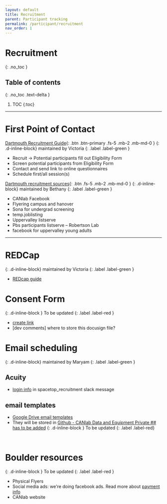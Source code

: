 ```yaml
---
layout: default
title: Recruitment
parent: Participant tracking
permalink: /participant/recruitment
nav_order: 1
---
```


# Recruitment
{: .no_toc }

<!-- ![Recruitment]({{ site.url }}/images/recruitment.png) -->

## Table of contents
{: .no_toc .text-delta }

1. TOC
{:toc}

---

# First Point of Contact

[Dartmouth Recruitment Guide](https://docs.google.com/document/d/165i-cUNlEvyMIarSm3SM0vI3M0LW2YZz_m5Vg0BFJis/edit){: .btn .btn-primary .fs-5 .mb-2 .mb-md-0 }
{: .d-inline-block}
maintained by Victoria
{: .label .label-green }

* Recruit → Potential participants fill out Eligibility Form
* Screen potential participants from Eligibility Form
* Contact and send link to online questionnaires
* Schedule first/all session(s)

[Dartmouth recruitment sources](https://docs.google.com/document/d/1utZSH5HqwY3-RU8UrrRYeylz6cv5Rwz1nm_Byg_TxA8/edit?usp=sharing){: .btn .fs-5 .mb-2 .mb-md-0 }
{: .d-inline-block}
maintained by Bethany
{: .label .label-green }

* CANlab Facebook
* Flyering campus and hanover
* Sona for undergrad screening
* temp.joblisting
* Uppervalley listserve
* Pbs participants listserve – Robertson Lab
* facebook for uppervalley young adults

----


# REDCap
{: .d-inline-block}
maintained by Victoria
{: .label .label-green }
* [REDcap guide](https://docs.google.com/presentation/d/1_sz3M81eBZ0D1bNgAAZhlGy1iQqbtFwj3YtBhLQMmII/edit?usp=sharing)




# Consent Form
{: .d-inline-block }
To be updated
{: .label .label-red }
* [create link]()
* [dev comments] where to store this docusign file?

# Email scheduling
{: .d-inline-block}
maintained by Maryam
{: .label .label-green }

## Acuity
* [login info](https://canlab.slack.com/archives/CU6N3JHMZ/p1582732799004400) in spacetop_recruitment slack message

## email templates
* [Google Drive email templates](https://docs.google.com/document/d/1InjkQ1vOsiuxvA0znb06FO8GiNn350IK3J1rwRas9Yw/edit?usp=sharing)
* They will be stored in [Github - CANlab Data and Equipment Private ## has to be added](https://github.com/canlab/CANlab_data_and_equipment_private)
{: .d-inline-block }
To be updated
{: .label .label-red}
<br>

# Boulder resources
{: .d-inline-block }
To be updated
{: .label .label-red }
* Physical Flyers
* Social media ads: we're doing facebook ads. Read more about [payment info]()
* CANlab website
